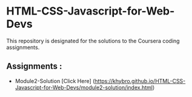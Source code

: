 # HTML-CSS-Javascript-for-Web-Devs

This repository is designated for the solutions to the Coursera coding assignments.

## Assignments :

* Module2-Solution [Click Here] (https://khybro.github.io/HTML-CSS-Javascript-for-Web-Devs/module2-solution/index.html)
